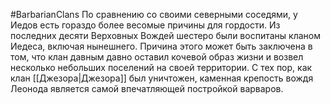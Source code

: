 #BarbarianClans
По сравнению со своими северными соседями, у Иедов есть гораздо более весомые причины для гордости. Из последних десяти Верховных Вождей шестеро были воспитаны кланом Иедеса, включая нынешнего. Причина этого может быть заключена в том, что клан давным давно оставил кочевой образ жизни и возвел несколько небольших поселений на своей территории. С тех пор, как клан [[Джезора|Джезора]] был уничтожен, каменная крепость вождя Леонода является самой впечатляющей постройкой варваров.
